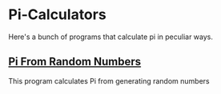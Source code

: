 # Pi-Calculators
Here's a bunch of programs that calculate pi in peculiar ways.

## [Pi From Random Numbers](/FromRandom.py)
This program calculates Pi from generating random numbers
